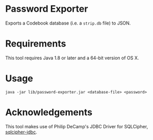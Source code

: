 # Password Exporter

Exports a Codebook database (i.e. a `strip.db` file) to JSON.


# Requirements

This tool requires Java 1.8 or later and a 64-bit version of OS X.


# Usage

```
java -jar lib/password-exporter.jar <database-file> <password>
```


# Acknowledgements

This tool makes use of Philip DeCamp's JDBC Driver for SQLCipher, [sqlcipher-jdbc](https://github.com/decamp/sqlcipher-jdbc).

